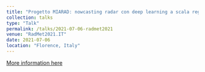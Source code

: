 ```yaml
---
title: "Progetto MIARAD: nowcasting radar con deep learning a scala regionale"
collection: talks
type: "Talk"
permalink: /talks/2021-07-06-radmet2021
venue: "RadMet2021.IT"
date: 2021-07-06
location: "Florence, Italy"
---
```


[More information here](https://youtu.be/q1PDgT8sqQo?t=2867)
